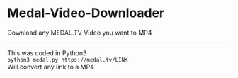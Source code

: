 # Medal-Video-Downloader
Download any MEDAL.TV Video you want to MP4
<hr>
This was coded in Python3<br>
<code>python3 medal.py https://medal.tv/LINK</code><br>
Will convert any link to a MP4
